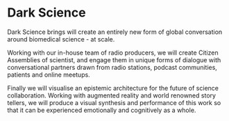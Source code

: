 # Dark Science
Dark Science brings will create an entirely new form of global conversation around biomedical science - at scale.

Working with our in-house team of radio producers, we will create Citizen Assemblies of scientist, and engage them in unique forms of dialogue with conversational partners drawn from radio stations, podcast communities, patients and online meetups.

Finally we will visualise an epistemic architecture for the future of science collaboration. Working with augmented reality and world renowned story tellers, we will produce a visual synthesis and performance of this work so that it can be experienced emotionally and cognitively as a whole.
